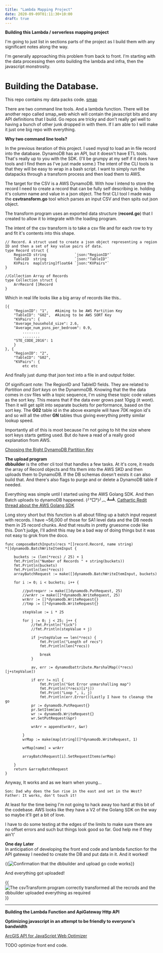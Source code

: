 ```yaml
---
title: "Lambda Mapping Project"
date: 2020-09-09T01:11:30+10:00
draft: true
---
```


**Building this Lambda / serverless mapping project**

I'm going to just list in sections parts of the project as I build them with any significant notes along the way.

I'm generally approaching this problem from back to front. I'm starting with the data processing then onto building the lambda and infra, then the javascript monstrosity. 

# Building the Database.

This repo contains my data packs code. [smap](https://github.com/gabesargeant/smap)

There are two command line tools. And a lambda function.
There will be another repo called smap_web which will contain the javascript bits and any API definitions that I build. Go repos are tricky and don't really gel well to having a bunch of other junk dropped in with them. If I am able to I will make it just one big repo with everything.

**Why two command line tools?**  

In the previous iteration of this project. I used mysql to load an in file record into the database. DynamoDB has an API, but it doesn't have ETL tools. That's really up to you with the SDK. (I'll be grumpy at my self if it does have tools and I find them as I've just made some.)
The intent of the CLI tools is that they will be easy to wrap in a bash script. I want to simply run the datapacks through a transform process and then load them to AWS.

The target for the CSV is a AWS DynamoDB. With how I intend to store the record I need to create a record that can be fully self describing ie. holding it's column name and value in a json object. 
The first CLI tool I made was the **csvtransform.go** tool which parses an input CSV and then spits out json object.

The transform program uses an exported data structure (**record.go**) that I created to allow it to integrate with the loading program. 

The intent of the csv transform is to take a csv file and for each row to try and fit it's contents into this shape.

```
// Record. A struct used to create a json object representing a region ID and then a set of key value pairs of data.
type Record struct {
	RegionID string             `json:"RegionID"`
	TableID  string             `json:"TableID"`
	KVPairs  map[string]float64 `json:"KVPairs"`
}

//Collection Array of Records
type Collection struct {
	ArrRecord []Record
}
```

Which in real life looks like a big array of records like this..
```
[{
    "RegionID": "1",   #Aiming to be AWS Partition Key
    "TableID": "G02",  #Aiming to be AWS SORT Key
    "KVPairs": {
	"Average_household_size": 2.6,
	"Average_num_psns_per_bedroom": 0.9,
        ........
        ........
	"STE_CODE_2016": 1
    }
}, {
    "RegionID": "2",
    "TableID": "G02",
    "KVPairs": {
        etc etc
```
And finally just dump that json text into a file in and output folder.  

Of significant note: The RegionID and TableID fields. They are related to *Partition and Sort keys* on the DynammoDB. Knowing that the the data comes in csv files with a topic sequence, I'm using these topic code values as the sort key. This means that if the data ever grows past 10gig (it wont). Then it will get split into separate buckets for performance, based on the sort key. The **G02** table id in the above example will have 70K region id's and so will all the other **GN** tables thus giving everything pretty similar lookup speed.  

Importantly all of this is moot because I'm not going to hit the size where sort keys starts getting used. But do have a read of a really good explanation from AWS.

[Choosing the Right DynamoDB Partition Key](https://aws.amazon.com/blogs/database/choosing-the-right-dynamodb-partition-key/)

**The upload program**  
**dbbuilder** is the other cli tool that handles a few tasks. At it's core, it reads the array of Record objects and fits them into the AWS SKD and then uploads them to DynamoDB. If the DB schemas doesn't exists it can also build that. And there's also flags to purge and or delete a DynamoDB table if needed.  

Everything was simple until I started using the AWS Golang SDK. And then Batch uploads to dynamoDB happened. (╯°□°)╯︵ ┻━┻. [Cathartic Redit thread about the AWS Golang SDK](https://www.reddit.com/r/golang/comments/65qyu2/aws_how_you_shouldnt_write_your_api/) 

Long story short but this function is all about filling up a batch input request with records. I have ~56,000 of those for SA1 level data and the DB needs them in 25 record chunks. And that results in pretty gruesome code like this. Don't judge, I'll admit this may be a bad way of doing things but it was not easy to grok from the doco.  

```
func composeBatchInputs(recs *[]record.Record, name string) 
*[]dynamodb.BatchWriteItemInput {

    buckets := (len(*recs) / 25) + 1
    fmt.Println("Number of Records " + string(buckets))
    fmt.Println(buckets)
    fmt.Println(len(*recs))
    arrayBatchRequest := make([]dynamodb.BatchWriteItemInput, buckets)

    for i := 0; i < buckets; i++ {

        //putreqarr := make([]dynamodb.PutRequest, 25)
        //wrArr := make([]*dynamodb.WriteRequest, 25)
        wrArr := []*dynamodb.WriteRequest{}
        //tmp := []*dynamodb.WriteRequest{}

        stepValue := i * 25

        for j := 0; j < 25; j++ {
            //fmt.Println("tick")
            //fmt.Println(stepValue + j)

            if j+stepValue == len(*recs) {
                fmt.Println("Length of recs")
                fmt.Println(len(*recs))

                break
            }

            av, err := dynamodbattribute.MarshalMap((*recs)[j+stepValue])

            if err != nil {
                fmt.Println("Got Error unmarshalling map")
                fmt.Println((*recs)[i*j])
                fmt.Print("Loop ", i, j)
                fmt.Println(err.Error())Lastly I have to cleanup the go
            pr := dynamodb.PutRequest{}
            pr.SetItem(av)
            wr := dynamodb.WriteRequest{}
            wr.SetPutRequest(&pr)

            wrArr = append(wrArr, &wr)

        }
        wrMap := make(map[string][]*dynamodb.WriteRequest, 1)

        wrMap[name] = wrArr

        arrayBatchRequest[i].SetRequestItems(wrMap)

    }
    return &arrayBatchRequest
}
```
Anyway, It works and as we learn when young...
```
Son: Dad why does the Sun rise in the east and set in the West?
Father: It works, don't touch it!
```
At least for the time being I'm not going to hack away too hard at this bit of the codebase. 
AWS looks like they have a V2 of the Golang SDK on the way so maybe it'll get a bit of love. 

I have to do some testing at the edges of the limits to make sure there are no offset errors and such but things look good so far. 
God help me if they ain't'

**One day Later**   
In anticipation of developing the front end code and lambda function for the API gateway I needed to create the DB and put data in it.
And it worked!  

{{<image name="dynamoUpload.png" alt="Confirmation that the dbbuilder and upload go code works">}}

And everything got uploaded!   

{{<image name="dynamoUploadCheck.png" alt="The csvTransform program correctly transformed all the recrods and the dbbuilder uploaded everything as required">}}

---

**Building the Lambda Function and ApiGateway Http API**



**Optimizing javascript in an attempt to be friendly to everyone's bandwidth**

[ArcGIS API for JavaScript Web Optimizer](https://developers.arcgis.com/javascript/3/jshelp/inside_web_optimizer.html)

TODO optimize front end code. 



